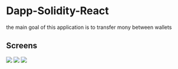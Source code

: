 # Dapp-Solidity-React

the main goal of this application is to transfer mony between wallets

## Screens

![](./screen/0.png)
![](./screen/1.png)
![](./screen/2.png)

